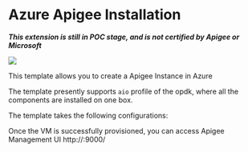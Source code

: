 # Azure Apigee Installation

***This extension is still in POC stage, and is not certified by Apigee or Microsoft***

<a href="https://portal.azure.com/#create/Microsoft.Template/uri/https%3A%2F%2Fraw.githubusercontent.com%2Fapigee%2Fmicrosoft%2F17x%2Fapigee-edge-arm-template%2Fazuredeploy.json" target="_blank">
    <img src="http://azuredeploy.net/deploybutton.png"/>
</a>

This template allows you to create a Apigee Instance in Azure

The template presently supports `aio` profile of the opdk, where all the components are installed on one box.

The template takes the following configurations: 


Once the VM is successfully provisioned, you can access Apigee Management UI http://<FQDN name or public IP>:9000/

